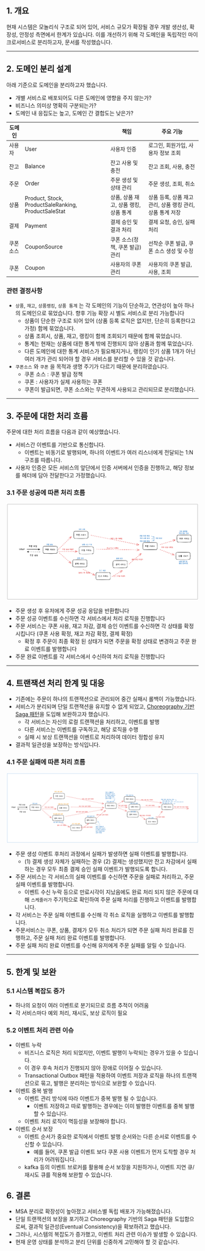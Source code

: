 ## 1. 개요

현재 시스템은 모놀리식 구조로 되어 있어, 서비스 규모가 확장될 경우 개발 생산성, 확장성, 안정성 측면에서 한계가 있습니다. 이를 개선하기 위해 각 도메인을 독립적인 마이크로서비스로 분리하고자, 문서를 작성했습니다.

---

## 2. 도메인 분리 설계

아래 기준으로 도메인을 분리하고자 했습니다.

- 개별 서비스로 배포되어도 다른 도메인에 영향을 주지 않는가?
- 비즈니스 의미상 명확히 구분되는가?
- 도메인 내 응집도는 높고, 도메인 간 결합도는 낮은가?

| 도메인 |  | 책임 | 주요 기능 |
| --- | --- | --- | --- |
| 사용자 | User | 사용자 인증 | 로그인, 회원가입, 사용자 정보 조회 |
| 잔고 | Balance | 잔고 사용 및 충전 | 잔고 조회, 사용, 충전 |
| 주문 | Order | 주문 생성 및 상태 관리 | 주문 생성, 조회, 취소 |
| 상품 | Product, Stock, ProductSaleRanking, ProductSaleStat | 상품, 상품 재고, 상품 랭킹, 상품 통계 | 상품 등록, 상품 재고 관리, 상품 랭킹 관리, 상품 통계 저장 |
| 결제 | Payment | 결제 승인 및 결과 처리 | 결제 요청, 승인, 실패 처리 |
| 쿠폰 소스 | CouponSource | 쿠폰 소스(정책, 쿠폰 발급) 관리 | 선착순 쿠폰 발급, 쿠폰 소스 생성 및 수정 |
| 쿠폰 | Coupon | 사용자의 쿠폰 관리 | 사용자의 쿠폰 발급, 사용, 조회 |

### 관련 결정사항

- `상품`, `재고`, `상품랭킹`, `상품 통계` 는 각 도메인의 기능이 단순하고, 연관성이 높아 하나의 도메인으로 묶었습니다. 향후 기능 확장 시 별도 서비스로 분리 가능합니다
    - 상품이 단순한 구조로 되어 있어 (상품 등록 로직은 없지만, 단순히 등록한다고 가정) 함께 묶었습니다.
    - 상품 조회시, 상품, 재고, 랭킹이 함께 조회되기 때문에 함께 묶었습니다.
    - 통계는 현재는 상품에 대한 통계 밖에 진행되지 않아 상품과 함께 묶었습니다.
    - 다른 도메인에 대한 통계 서비스가 필요해지거나, 랭킹이 인기 상품 1개가 아닌 여러 개가 관리 되어야 할 경우 서비스를 분리할 수 있을 것 같습니다.
- `쿠폰소스` 와 `쿠폰` 을 목적과 생명 주기가 다르기 때문에 분리하였습니다.
    - 쿠폰 소스 : 쿠폰 발급 정책
    - 쿠폰 : 사용자가 실제 사용하는 쿠폰
    - 쿠폰이 발급되면, 쿠폰 소스와는 무관하게 사용되고 관리되므로 분리했습니다.

---

## 3.  주문에 대한 처리 흐름

주문에 대한 처리 흐름을 다음과 같이 예상했습니다.

- 서비스간 이벤트를 기반으로 통신합니다.
    - 이벤트는 비동기로 발행되며, 하나의 이벤트가 여러 리스너에게 전달되는 1:N 구조를 따릅니다.
- 사용자 인증은 모든 서비스의 앞단에서 인증 서버에서 인증을 진행하고, 해당 정보를 헤더에 담아 전달한다고 가정했습니다.

### 3.1 주문 성공에 따른 처리 흐름

![image.png](../images/msa/success.png)

- 주문 생성 후 유저에게 주문 성공 응답을 반환합니다
- 주문 성공 이벤트를 수신하면 각 서비스에서 처리 로직을 진행합니다
- 주문 서비스는 쿠폰 사용, 재고 차감, 결제 승인 이벤트를 수신하면 각 상태를 확정시킵니다 (쿠폰 사용 확정, 재고 차감 확정, 결제 확정)
    - 확정 후 주문이 최종 확정 된 상태가 되면 주문을 확정 상태로 변경하고 주문 완료 이벤트를 발행합니다
- 주문 완료 이벤트를 각 서비스에서 수신하여 처리 로직을 진행합니다

---

## 4. **트랜잭션 처리 한계 및 대응**

- 기존에는 주문이 하나의 트랜잭션으로 관리되어 중간 실패시 롤백이 가능했습니다.
- 서비스가 분리되며 단일 트랜잭션을 유지할 수 없게 되었고, [Choreography 기반 Saga 패턴](https://microservices.io/patterns/data/saga.html#example-choreography-based-saga)을 도입해 보완하고자 했습니다.
    - 각 서비스는 자신의 로컬 트랜잭션을 처리하고, 이벤트를 발행
    - 다른 서비스는 이벤트를 구독하고, 해당 로직을 수행
    - 실패 시 보상 트랜잭션을 이벤트로 처리하여 데이터 정합성 유지
- 결과적 일관성을 보장하는 방식입니다.

### 4.1 주문 실패에 따른 처리 흐름

![image.png](../images/msa/fail.png)

- 주문 생성 이벤트 후처리 과정에서 실패가 발생하면 실패 이벤트를 발행합니다.
    - (1) 결제 생성 자체가 실패하는 경우 (2) 결제는 생성했지만 잔고 차감에서 실패하는 경우 모두 최종 결제 승인 실패 이벤트가 발행되도록 합니다.
- 주문 서비스는 각 서비스의 실패 이벤트를 수신하면 주문을 실패로 처리하고, 주문 실패 이벤트를 발행합니다.
    - 이벤트 수신 누락 등으로 만료시각이 지났음에도 완료 처리 되지 않은 주문에 대해 `스케줄러가` 주기적으로 확인하여 주문 실패 처리를 진행하고 이벤트를 발행합니다.
- 각 서비스는 주문 실패 이벤트를 수신해 각 취소 로직을 실행하고 이벤트를 발행합니다.
- 주문서비스는 쿠폰, 상품, 결제가 모두 취소 처리가 되면 주문 실패 처리 완료를 진행하고, 주문 실패 처리 완료 이벤트를 발행합니다.
- 주문 실패 처리 완료 이벤트를 수신해 유저에게 주문 실패를 알릴 수 있습니다.

---

## 5. 한계 및 보완

### 5.1 **시스템 복잡도 증가**

- 하나의 요청이 여러 이벤트로 분기되므로 흐름 추적이 어려움
- 각 서비스마다 예외 처리, 재시도, 보상 로직이 필요

### 5.2 **이벤트 처리 관련 이슈**

- 이벤트 누락
    - 비즈니스 로직은 처리 되었지만, 이벤트 발행이 누락되는 경우가 있을 수 있습니다.
    - 이 경우 후속 처리가 진행되지 않아 장애로 이어질 수 있습니다.
    - Transactional Outbox 패턴을 적용하여 이벤트 저장과 로직을 하나의 트랜잭션으로 묶고, 발행은 분리하는 방식으로 보완할 수 있습니다.
- 이벤트 중복 발행
    - 이벤트 관리 방식에 따라 이벤트가 중복 발행 될 수 있습니다.
        - 이벤트 저장하고 따로 발행하는 경우에는 이미 발행한 이벤트를 중복 발행할 수 있습니다.
    - 이벤트 처리 로직이 멱등성을 보장해야 합니다.
- 이벤트 순서 보장
    - 이벤트 순서가 중요한 로직에서 이벤트 발행 순서와는 다른 순서로 이벤트를 수신할 수 있습니다.
        - 예를 들어, 쿠폰 발급 이벤트 보다 쿠폰 사용 이벤트가 먼저 도착할 경우 처리가 어려워집니다.
    - kafka 등의 이벤트 브로커를 활용해 순서 보장을 지원하거나, 이벤트 지연 큐/재시도 큐를 적용해 보완할 수 있습니다.

## 6. 결론

- MSA 분리로 확장성이 높아졌고 서비스별 독립 배포가 가능해졌습니다. 
- 단일 트랜잭션의 보장을 포기하고 Choreography 기반의 Saga 패턴을 도입함으로써, 결과적 일관성(Eventual Consistency)을 확보하려고 했습니다.
- 그러나, 시스템의 복잡도가 증가했고, 이벤트 처리 관련 이슈가 발생할 수 있습니다.
- 현재 운영 상태를 분석하고 분리 단위를 신중하게 고민해야 할 것 같습니다. 

